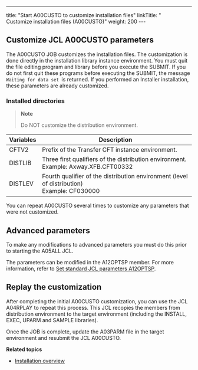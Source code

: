 ---
title: "Start A00CUSTO to customize installation files"
linkTitle: " Customize installation files (A00CUSTO)"
weight: 200
---<span id="Customizing JCL A00CUSTO parameters"></span><span id="kanchor76"></span>

## Customize JCL A00CUSTO parameters

The A00CUSTO JOB customizes the installation files. The customization is done directly in the installation library instance environment. You must quit the file editing program and library before you execute the SUBMIT. If you do not first quit these programs before executing the SUBMIT, the message `Waiting for data set `is returned. If you performed an Installer installation, these parameters are already customized.

### Installed directories

> **Note**
>
> Do NOT customize the distribution environment.


| Variables  | Description  |
| --- | --- |
| CFTV2 | Prefix of the Transfer CFT instance environment. |
| DISTLIB | Three first qualifiers of the distribution environment.<br/> Example: Axway.XFB.CFT00332 |
| DISTLEV | Fourth qualifier of the distribution environment (level of distribution)<br/> Example: CF030000 |


You can repeat A00CUSTO several times to customize any parameters that were not customized.

## Advanced parameters

To make any modifications to advanced parameters you must do this prior to starting the A05ALL JCL.

The parameters can be modified in the A12OPTSP member. For more information, refer to [Set standard JCL parameters A12OPTSP](../t_customize_instance_zos#Selectin).

## Replay the customization

After completing the initial A00CUSTO customization, you can use the JCL A04RPLAY to repeat this process. This JCL recopies the members from distribution environment to the target environment (including the INSTALL, EXEC, UPARM and SAMPLE libraries).

Once the JOB is complete, update the A03PARM file in the target environment and resubmit the JCL A00CUSTO.

****Related topics****

- [Installation overview]()
